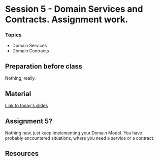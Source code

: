 # Session 5 - Domain Services and Contracts. Assignment work.

### Topics
* Domain Services
* Domain Contracts

## Preparation before class

Nothing, really.

## Material
[Link to today's slides](https://viaucdk-my.sharepoint.com/:p:/g/personal/trmo_viauc_dk/Ee3Bu-kEtitBt2I1UfbhS2gB2EK0uPjz_3v9xWk7BVUBig?e=sPtNsQ)

## Assignment 5?

Nothing new, just keep implementing your Domain Model. You have probably encountered situations, where you need a service or a contract.

## Resources

